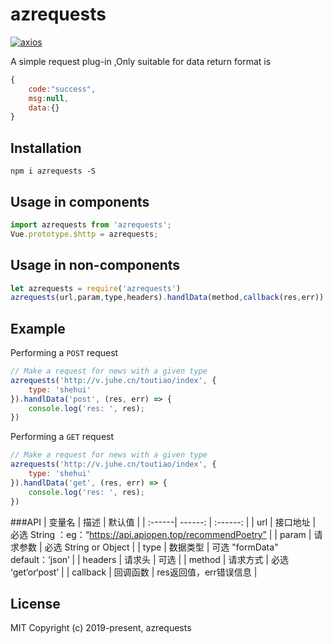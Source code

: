 
# azrequests

[![axios](https://img.shields.io/badge/axios-%5E0.18.0-green.svg)](https://www.npmjs.com/package/azrequests)

A simple request plug-in ,Only suitable for data return format is
```javascript
{
    code:"success",
    msg:null,
    data:{}
}
```

## Installation
```shell
npm i azrequests -S
```

## Usage in components

```javascript
import azrequests from 'azrequests';
Vue.prototype.$http = azrequests;
```
## Usage in non-components
```javascript
let azrequests = require('azrequests')
azrequests(url,param,type,headers).handlData(method,callback(res,err))
```

## Example

Performing a `POST` request

```js
// Make a request for news with a given type
azrequests('http://v.juhe.cn/toutiao/index', {
    type: 'shehui'
}).handlData('post', (res, err) => {
    console.log('res: ', res);
})

```

Performing a `GET` request

```js
// Make a request for news with a given type
azrequests('http://v.juhe.cn/toutiao/index', {
    type: 'shehui'
}).handlData('get', (res, err) => {
    console.log('res: ', res);
})
```

###API
| 变量名 | 描述 | 默认值 |
| :------| ------: | :------: |
| url | 接口地址 | 必选 String ：eg：“https://api.apiopen.top/recommendPoetry” |
| param | 请求参数 | 必选 String or Object |
| type | 数据类型 | 可选 "formData" default：‘json’ |
| headers | 请求头 | 可选 |
| method | 请求方式 | 必选 ‘get’or‘post’ |
| callback | 回调函数 | res返回值，err错误信息 |
## License
MIT
Copyright (c) 2019-present, azrequests